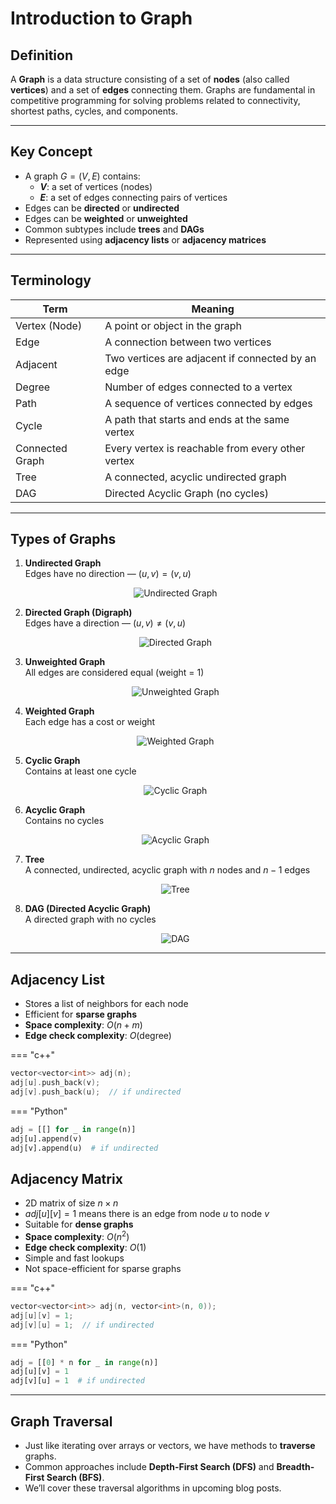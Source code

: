 # Introduction to Graph

## Definition

A **Graph** is a data structure consisting of a set of **nodes** (also called **vertices**) and a set of **edges** connecting them. Graphs are fundamental in competitive programming for solving problems related to connectivity, shortest paths, cycles, and components.

---

## Key Concept

* A graph $G = (V, E)$ contains:
  * **$V$**: a set of vertices (nodes)  
  * **$E$**: a set of edges connecting pairs of vertices  
* Edges can be **directed** or **undirected**  
* Edges can be **weighted** or **unweighted**  
* Common subtypes include **trees** and **DAGs**  
* Represented using **adjacency lists** or **adjacency matrices**  

---

## Terminology

| Term             | Meaning                                                        |
|------------------|----------------------------------------------------------------|
| Vertex (Node)    | A point or object in the graph                                 |
| Edge             | A connection between two vertices                              |
| Adjacent         | Two vertices are adjacent if connected by an edge              |
| Degree           | Number of edges connected to a vertex                          |
| Path             | A sequence of vertices connected by edges                      |
| Cycle            | A path that starts and ends at the same vertex                 |
| Connected Graph  | Every vertex is reachable from every other vertex              |
| Tree             | A connected, acyclic undirected graph                          |
| DAG              | Directed Acyclic Graph (no cycles)                             |

---

## Types of Graphs

1. **Undirected Graph**  
   Edges have no direction — $(u, v) = (v, u)$  
   <div align="center">
       <img src="images/undirected_graph.png" alt="Undirected Graph">
   </div>

2. **Directed Graph (Digraph)**  
   Edges have a direction — $(u, v) \neq (v, u)$  
   <div align="center">
       <img src="images/directed_graph.png" alt="Directed Graph">
   </div>

3. **Unweighted Graph**  
   All edges are considered equal (weight = 1)  
   <div align="center">
       <img src="images/unweighted_graph.png" alt="Unweighted Graph">
   </div>

4. **Weighted Graph**  
   Each edge has a cost or weight  
   <div align="center">
       <img src="images/weighted_graph.png" alt="Weighted Graph">
   </div>

5. **Cyclic Graph**  
   Contains at least one cycle  
   <div align="center">
       <img src="images/cyclic_graph.png" alt="Cyclic Graph">
   </div>

6. **Acyclic Graph**  
   Contains no cycles  
   <div align="center">
       <img src="images/acyclic_graph.png" alt="Acyclic Graph">
   </div>

7. **Tree**  
   A connected, undirected, acyclic graph with $n$ nodes and $n-1$ edges  
   <div align="center">
       <img src="images/tree_graph.png" alt="Tree">
   </div>

8. **DAG (Directed Acyclic Graph)**  
   A directed graph with no cycles  
   <div align="center">
       <img src="images/dag_graph.png" alt="DAG">
   </div>

---

## Adjacency List

- Stores a list of neighbors for each node  
- Efficient for **sparse graphs**  
- **Space complexity**: $O(n + m)$  
- **Edge check complexity**: $O(\text{degree})$  


=== "c++"
```c++
vector<vector<int>> adj(n);
adj[u].push_back(v);
adj[v].push_back(u);  // if undirected
```

=== "Python"
```python
adj = [[] for _ in range(n)]
adj[u].append(v)
adj[v].append(u)  # if undirected
```

## Adjacency Matrix

- 2D matrix of size $n \times n$  
- $adj[u][v] = 1$ means there is an edge from node $u$ to node $v$  
- Suitable for **dense graphs**  
- **Space complexity**: $O(n^2)$  
- **Edge check complexity**: $O(1)$  
- Simple and fast lookups  
- Not space-efficient for sparse graphs  

=== "c++"
```c++
vector<vector<int>> adj(n, vector<int>(n, 0));
adj[u][v] = 1;
adj[v][u] = 1;  // if undirected
```

=== "Python"
```python
adj = [[0] * n for _ in range(n)]
adj[u][v] = 1
adj[v][u] = 1  # if undirected
```

---

## Graph Traversal

* Just like iterating over arrays or vectors, we have methods to **traverse** graphs.
* Common approaches include **Depth-First Search (DFS)** and **Breadth-First Search (BFS)**.
* We’ll cover these traversal algorithms in upcoming blog posts.
